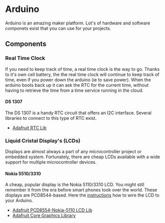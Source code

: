 # Arduino
Arduino is an amazing maker platform. Lot's of hardware and software componets exist that you can use for your projects.
## Components
### Real Time Clock
If you need to keep track of time, a real time clock is the way to go. Thanks to it's own cell battery, the the real time clock will continue to keep track of time, even if you power down the arduino (ie to save power). When the arduino boots back up it can ask the RTC for the current time, without having to retrieve the time from a time service running in the cloud.
#### DS 1307
The DS 1307 is a handy RTC circuit that offers an I2C interface. Several libraries to connect to this type of RTC exist.
* [Adafruit RTC Lib](https://github.com/adafruit/RTClib)
### Liquid Cristal Display's (LCDs)
Displays are almost always a part of any microcontroller project or embedded system. Fortunately, there are cheap LCDs available with a wide support for multiple microcontroller devices.
#### Nokia 5510/3310
A cheap, popular display is the Nokia 5110/3310 LCD. You might still remember it from the era before smart phones took over the world. These displays are PCD8544-based. Here the [instructions](https://www.teachmemicro.com/arduino-nokia-3310-lcd-interfacing/) how to wire the LCD to your Arduino.
* [Adafruit PCD8554-Nokia-5110 LCD Lib](https://github.com/adafruit/Adafruit-PCD8544-Nokia-5110-LCD-library)
* [Adafruit Core Graphics Library](https://github.com/adafruit/Adafruit-GFX-Library)

